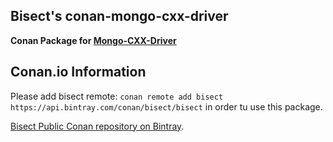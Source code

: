 ## Bisect's conan-mongo-cxx-driver

**Conan Package for [Mongo-CXX-Driver](https://github.com/mongodb/mongo-cxx-driver)**

## Conan.io Information

Please add bisect remote: `conan remote add bisect https://api.bintray.com/conan/bisect/bisect` in order tu use this package.

[Bisect Public Conan repository on Bintray](https://bintray.com/bisect/bisect).

